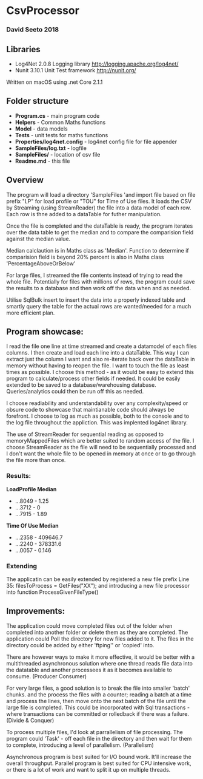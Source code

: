 # CsvProcessor
### David Seeto 2018

## Libraries
* Log4Net 2.0.8 Logging library http://logging.apache.org/log4net/
* Nunit 3.10.1 Unit Test framework http://nunit.org/

Written on macOS using .net Core 2.1.1

## Folder structure
* **Program.cs** - main program code
* **Helpers** - Common Maths functions
* **Model** - data models
* **Tests** - unit tests for maths functions
* **Properties/log4net.config** - log4net config file for file appender
* **SampleFiles/log.txt** - logfile
* **SampleFiles/** - location of csv file
* **Readme.md** - this file



## Overview
The program will load a directory 'SampleFiles 'and import file based on file prefix "LP" for load profile or  "TOU" for Time of Use files.
It loads the CSV by Streaming (using StreamReader) the file into a data model of each row.
Each row is thne added to a dataTable for futher manipulation.

Once the file is completed and the dataTable is ready, the program iterates over the data table to get the median and to compare
the comparision field against the median value.

Median calclaution is in Maths class as 'Median'.
Function to determine if comparision field is beyond 20% percent is also in Maths class 'PercentageAboveOrBelow' 

For large files, I streamed the file contents instead of trying to read the whole file.
Potentially for files with millions of rows, the program could save the results to a database and then work off the data when and as needed.

Utilise SqlBulk insert to insert the data into a properly indexed table and smartly query the table for the actual rows are wanted/needed for a much more efficient plan.


## Program showcase:
I read the file one line at time streamed and create a datamodel of each files columns.
I then create and load each line into a dataTable. This way I can extract just the column I want and also re-iterate back over the dataTable in memory without 
having to reopen the file. I want to touch the file as least times as possible.
I choose this method - as it would be easy to extend this program to calculate/process other fields if needed. 
It could be easily extended to be saved to a database/warehousing database. Queries/analytics could then be run off this as needed.

I choose readiability and understandability over any complexity/speed or obsure code to showcase that maintianable code should always be forefront.
I choose to log as much as possible, both to the console and to the log file throughout the appliction. This was implented log4net library.

The use of StreamReader for sequential reading as opposed to memoryMappedFiles which are better suited to random access of the file.
I choose StreamReader as the file will need to be sequentially processed and I don't want the whole file to be opened in memory at once or to go through the file more than once.

### Results:
**LoadProfile Median**
* ...8049 - 1.25
* ...3712 - 0
* ...7915 - 1.89


**Time Of Use Median**
* ...2358 - 409646.7
* ...2240 - 378331.6
* ...0057 - 0.146

### Extending
The applicatin can be easily extended by registered a new file prefix
Line 35:  filesToProcess = GetFiles("XX");
and introducing a new file processor into function ProcessGivenFileType()  

## Improvements:
The application could move completed files out of the folder when completed into another folder or delete them as they are completed.
The application could Poll the directory for new files added to it. The files in the directory could be added by either 'ftping'' or 'copied' into.

There are however ways to make it more effective, it would be better with a multithreaded asynchronous solution where 
one thread reads file data into the datatable and another processees it as it becomes available to consume. 
(Producer Consumer)

For very large files, a good solution is to break the file into smaller 'batch' chunks. and the process the files with a counter;
reading a batch at a time and process the lines, then move onto the next batch of the file until the large file is completed.
This could be incorporated with Sql transactions - where transactions can be committed or rolledback if there was a failure.
(Divide & Conquer)

To process multiple files, I'd look at parrallelism of file processing.
The program could 'Task' - off each file in the directory and then wait for them to complete, introducing a level of parallelism.
(Parallelism)

Asynchronous program is best suited for I/O bound work. It'll increase the overall throughput.
Parallel program is best suited for CPU intensive work, or there is a lot of work and want to split it up on multiple threads.








